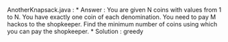 AnotherKnapsack.java : 
	* Answer : You are given N coins with values from 1 to N. You have exactly one coin of each denomination. You need to pay M hackos to the shopkeeper. Find the minimum number of coins using which you can pay the shopkeeper.
	* Solution : greedy
